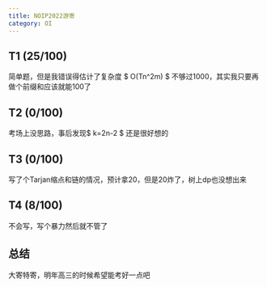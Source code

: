 ```yaml
---
title: NOIP2022游寄
category: OI
---
```


## T1 (25/100)
简单题，但是我错误得估计了复杂度 $ O(Tn^2m) $ 不够过1000，其实我只要再做个前缀和应该就能100了

## T2 (0/100)
考场上没思路，事后发现$ k=2n-2 $ 还是很好想的

## T3 (0/100)
写了个Tarjan缩点和链的情况，预计拿20，但是20炸了，树上dp也没想出来

## T4 (8/100)
不会写，写个暴力然后就不管了

## 总结

大寄特寄，明年高三的时候希望能考好一点吧
